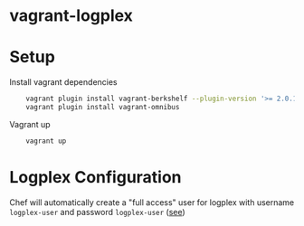 vagrant-logplex
===============


Setup
====

Install vagrant dependencies

```bash
    vagrant plugin install vagrant-berkshelf --plugin-version '>= 2.0.1'
    vagrant plugin install vagrant-omnibus
```

Vagrant up

```bash
    vagrant up
```

Logplex Configuration
=====================

Chef will automatically create a "full access" user for logplex with username `logplex-user` and password `logplex-user` ([see](https://github.com/rstudio/vagrant-logplex/blob/master/data_bags/logplex/users.json))
